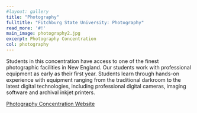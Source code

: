 ```yaml
---
#layout: gallery
title: "Photography"
fulltitle: "Fitchburg State University: Photography"
read_more: '#!'
main_image: photography2.jpg
excerpt: Photography Concentration
col: photography
---
```

Students in this concentration have access to one of the finest photographic facilities in New England. Our students work with professional equipment as early as their first year. Students learn through hands-on experience with equipment ranging from the traditional darkroom to the latest digital technologies, including professional digital cameras, imaging software and archival inkjet printers.

[Photography Concentration Website](http://www.fitchburgstate.edu/academics/undergraduate/undergraduate-day-programs/communications-media/communications-media-photography-concentration/)
